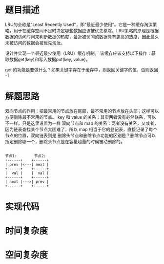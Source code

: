 # 题目描述
LRU的全称是"Least Recently Used"，即"最近最少使用"。它是一种缓存淘汰策略，用于在缓存空间不足时决定哪些数据应该被优先移除。LRU策略的原理是根据数据的访问时间来判断数据的热度，最近被访问的数据具有更高的热度，因此最久未被访问的数据会被优先淘汰。

设计并实现一个最近最少使用（LRU）缓存机制。
该缓存应该支持以下操作：获取数据get(key)和写入数据put(key, value)。

get 的功能是要做什么？如果关键字存在于缓存中，则返回关键字的值，否则返回 -1

# 解题思路
双向节点的作用：把最常用的节点放在尾部，最不常用的节点放在头部；这样可以方便删除最不常用的节点。
key 和 value 的关系：其实两者没有必然联系，可以不一样，只是这里设置为一样
双向节点和 map 的关系：两者没有关系，又或者，因为链表查找某个节点太困难了，所以 map 相当于它的登记表，直接记录了每个节点的位置，双向链表则是
删除头节点和删除节点功能的区别是？删除节点可以指定删除哪一个，删除头节点是在容量超量的时候被动删除的。

```golang

节点1:        节点2:
+------+    +------+
| prev |<---| next |
+------+    +------+
|  val |    |  val |
+------+    +------+
| next |--->| prev |
+------+    +------+

```


# 实现代码

# 时间复杂度

# 空间复杂度
